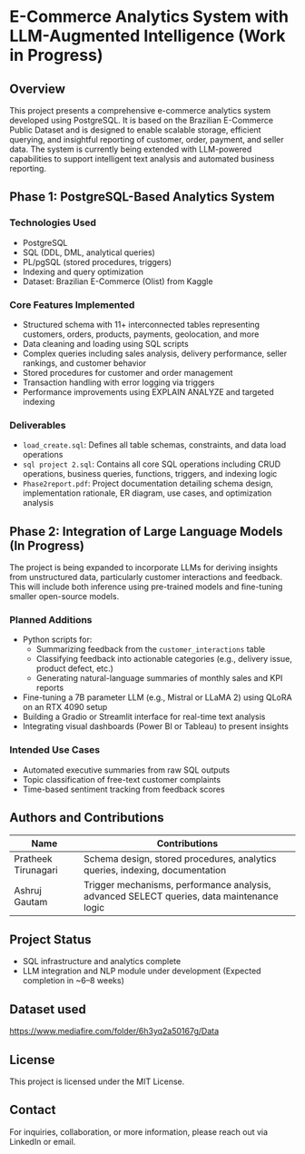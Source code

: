 # E-Commerce Analytics System with LLM-Augmented Intelligence (Work in Progress) 

## Overview

This project presents a comprehensive e-commerce analytics system developed using PostgreSQL. It is based on the Brazilian E-Commerce Public Dataset and is designed to enable scalable storage, efficient querying, and insightful reporting of customer, order, payment, and seller data. The system is currently being extended with LLM-powered capabilities to support intelligent text analysis and automated business reporting.

## Phase 1: PostgreSQL-Based Analytics System

### Technologies Used
- PostgreSQL
- SQL (DDL, DML, analytical queries)
- PL/pgSQL (stored procedures, triggers)
- Indexing and query optimization
- Dataset: Brazilian E-Commerce (Olist) from Kaggle

### Core Features Implemented
- Structured schema with 11+ interconnected tables representing customers, orders, products, payments, geolocation, and more
- Data cleaning and loading using SQL scripts
- Complex queries including sales analysis, delivery performance, seller rankings, and customer behavior
- Stored procedures for customer and order management
- Transaction handling with error logging via triggers
- Performance improvements using EXPLAIN ANALYZE and targeted indexing

### Deliverables
- `load_create.sql`: Defines all table schemas, constraints, and data load operations
- `sql project 2.sql`: Contains all core SQL operations including CRUD operations, business queries, functions, triggers, and indexing logic
- `Phase2report.pdf`: Project documentation detailing schema design, implementation rationale, ER diagram, use cases, and optimization analysis

## Phase 2: Integration of Large Language Models (In Progress)

The project is being expanded to incorporate LLMs for deriving insights from unstructured data, particularly customer interactions and feedback. This will include both inference using pre-trained models and fine-tuning smaller open-source models.

### Planned Additions
- Python scripts for:
  - Summarizing feedback from the `customer_interactions` table
  - Classifying feedback into actionable categories (e.g., delivery issue, product defect, etc.)
  - Generating natural-language summaries of monthly sales and KPI reports
- Fine-tuning a 7B parameter LLM (e.g., Mistral or LLaMA 2) using QLoRA on an RTX 4090 setup
- Building a Gradio or Streamlit interface for real-time text analysis
- Integrating visual dashboards (Power BI or Tableau) to present insights

### Intended Use Cases
- Automated executive summaries from raw SQL outputs
- Topic classification of free-text customer complaints
- Time-based sentiment tracking from feedback scores

## Authors and Contributions

| Name               | Contributions                                              |
|--------------------|------------------------------------------------------------|
| Pratheek Tirunagari| Schema design, stored procedures, analytics queries, indexing, documentation |
| Ashruj Gautam      | Trigger mechanisms, performance analysis, advanced SELECT queries, data maintenance logic |

## Project Status

- SQL infrastructure and analytics complete
- LLM integration and NLP module under development (Expected completion in ~6–8 weeks)
  
## Dataset used 

https://www.mediafire.com/folder/6h3yq2a50167g/Data

## License

This project is licensed under the MIT License.

## Contact

For inquiries, collaboration, or more information, please reach out via LinkedIn or email.
